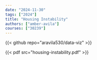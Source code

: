 ```yaml
---
date: "2024-11-30"
tags: ["2024"]
title: "Housing Instability"
authors: ["amber-avila"]
courses: ["30239"]
---
```


{{< github repo="aravila530/data-viz" >}}

{{< pdf src="housing-instability.pdf" >}}
